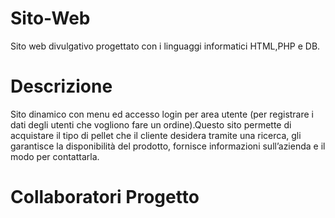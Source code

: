 # Sito-Web 
Sito web divulgativo progettato con i linguaggi informatici HTML,PHP e DB.
# Descrizione
Sito dinamico con menu ed accesso login per  area utente (per registrare i dati degli utenti che vogliono fare un ordine).Questo sito  permette di acquistare il tipo di pellet che il cliente desidera tramite una ricerca, gli garantisce la disponibilità del prodotto, fornisce informazioni sull’azienda e il modo per contattarla.
# Collaboratori Progetto

